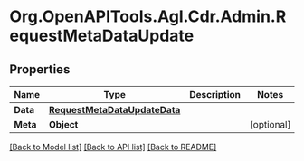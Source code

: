 # Org.OpenAPITools.Agl.Cdr.Admin.RequestMetaDataUpdate

## Properties

Name | Type | Description | Notes
------------ | ------------- | ------------- | -------------
**Data** | [**RequestMetaDataUpdateData**](RequestMetaDataUpdateData.md) |  | 
**Meta** | **Object** |  | [optional] 

[[Back to Model list]](../README.md#documentation-for-models) [[Back to API list]](../README.md#documentation-for-api-endpoints) [[Back to README]](../README.md)

